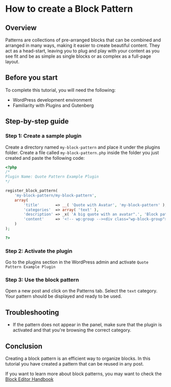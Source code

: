# How to create a Block Pattern

## Overview

Patterns are collections of pre-arranged blocks that can be combined and arranged in many ways, making it easier to create beautiful content. They act as a head-start, leaving you to plug and play with your content as you see fit and be as simple as single blocks or as complex as a full-page layout.

## Before you start

To complete this tutorial, you will need the following:

-   WordPress development environment
-   Familiarity with Plugins and Gutenberg

## Step-by-step guide

### Step 1: Create a sample plugin

Create a directory named `my-block-pattern` and place it under the plugins folder. Create a file called `my-block-pattern.php` inside the folder you just created and paste the following code:

```php
<?php
/*
Plugin Name: Quote Pattern Example Plugin
*/

register_block_pattern(
	'my-block-pattern/my-block-pattern',
	array(
		'title'       => __( 'Quote with Avatar', 'my-block-pattern' ),
		'categories'  => array( 'text' ),
		'description' => _x( 'A big quote with an avatar".', 'Block pattern description', 'my-block-pattern' ),
		'content'     => '<!-- wp:group --><div class="wp-block-group"><div class="wp-block-group__inner-container"><!-- wp:separator {"className":"is-style-default"} --><hr class="wp-block-separator is-style-default"/><!-- /wp:separator --><!-- wp:image {"align":"center","id":553,"width":150,"height":150,"sizeSlug":"large","linkDestination":"none","className":"is-style-rounded"} --><div class="wp-block-image is-style-rounded"><figure class="aligncenter size-large is-resized"><img src="https://blockpatterndesigns.mystagingwebsite.com/wp-content/uploads/2021/02/StockSnap_HQR8BJFZID-1.jpg" alt="" class="wp-image-553" width="150" height="150"/></figure></div><!-- /wp:image --><!-- wp:quote {"align":"center","className":"is-style-large"} --><blockquote class="wp-block-quote has-text-align-center is-style-large"><p>"Contributing makes me feel like I\'m being useful to the planet."</p><cite>— Anna Wong, <em>Volunteer</em></cite></blockquote><!-- /wp:quote --><!-- wp:separator {"className":"is-style-default"} --><hr class="wp-block-separator is-style-default"/><!-- /wp:separator --></div></div><!-- /wp:group -->',
	)
);

?>
```

### Step 2: Activate the plugin

Go to the plugins section in the WordPress admin and activate `Quote Pattern Example Plugin`

### Step 3: Use the block pattern

Open a new post and click on the Patterns tab. Select the `text` category. Your pattern should be displayed and ready to be used.

## Troubleshooting

-   If the pattern does not appear in the panel, make sure that the plugin is activated and that you're browsing the correct category.

## Conclusion

Creating a block pattern is an efficient way to organize blocks. In this tutorial you have created a pattern that can be reused in any post.

If you want to learn more about block patterns, you may want to check the [Block Editor Handbook](https://developer.wordpress.org/block-editor/reference-guides/block-api/block-patterns/)

<!--
This documentation is based on templates from The Good Docs Project.
This comment can be removed in your guide.
-->
